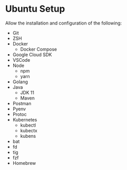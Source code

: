 # Ubuntu Setup

Allow the installation and configuration of the following:

- Git
- ZSH
- Docker
  - Docker Compose
- Google Cloud SDK
- VSCode
- Node
  - npm
  - yarn
- Golang
- Java
  - JDK 11
  - Maven
- Postman
- Pyenv
- Protoc
- Kubernetes
  - kubectl
  - kubectx
  - kubens
- bat
- fd
- tig
- fzf
- Homebrew
